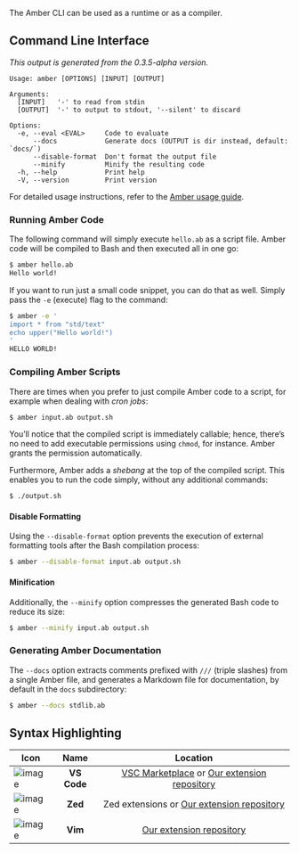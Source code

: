 The Amber CLI can be used as a runtime or as a compiler.

## Command Line Interface

*This output is generated from the 0.3.5-alpha version.*
```
Usage: amber [OPTIONS] [INPUT] [OUTPUT]

Arguments:
  [INPUT]   '-' to read from stdin
  [OUTPUT]  '-' to output to stdout, '--silent' to discard

Options:
  -e, --eval <EVAL>     Code to evaluate
      --docs            Generate docs (OUTPUT is dir instead, default: `docs/`)
      --disable-format  Don't format the output file
      --minify          Minify the resulting code
  -h, --help            Print help
  -V, --version         Print version
```

For detailed usage instructions, refer to the [Amber usage guide](https://docs.amber-lang.com/getting_started/usage).

### Running Amber Code

The following command will simply execute `hello.ab` as a script file. Amber code will be compiled to Bash and then executed all in one go:

```sh
$ amber hello.ab
Hello world!
```

If you want to run just a small code snippet, you can do that as well. Simply pass the `-e` (execute) flag to the command:

```sh
$ amber -e '
import * from "std/text"
echo upper("Hello world!")
'
HELLO WORLD!
```

### Compiling Amber Scripts

There are times when you prefer to just compile Amber code to a script, for example when dealing with _cron jobs_:

```sh
$ amber input.ab output.sh
```

You’ll notice that the compiled script is immediately callable; hence, there’s no need to add executable permissions using `chmod`, for instance. Amber grants the permission automatically.

Furthermore, Amber adds a _shebang_ at the top of the compiled script. This enables you to run the code simply, without any additional commands:

```sh
$ ./output.sh
```

#### Disable Formatting

Using the `--disable-format` option prevents the execution of external formatting tools after the Bash compilation process:

```sh
$ amber --disable-format input.ab output.sh
```

#### Minification

Additionally, the `--minify` option compresses the generated Bash code to reduce its size:

```sh
$ amber --minify input.ab output.sh
```

### Generating Amber Documentation

The `--docs` option extracts comments prefixed with `///` (triple slashes) from a single Amber file, and generates a Markdown file for documentation, by default in the `docs` subdirectory:

```sh
$ amber --docs stdlib.ab
```

## Syntax Highlighting

| Icon | Name | Location |
|---|:----:|:-----:|
| ![image](/images/logo-vsc.png)  | **VS Code** | [VSC Marketplace](https://marketplace.visualstudio.com/items?itemName=Ph0enixKM.amber-language) or [Our extension repository](https://github.com/amber-lang/vsc-amber-extension) |
| ![image](/images/logo-zed.png) | **Zed** | Zed extensions or [Our extension repository](https://github.com/amber-lang/zed-amber-extension) |
| ![image](/images/logo-vim.png)  | **Vim** | [Our extension repository](https://github.com/amber-lang/amber-vim) |
